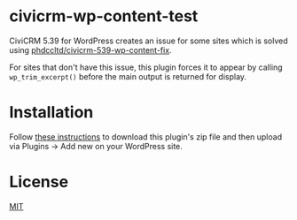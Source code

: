 # civicrm-wp-content-test

CiviCRM 5.39 for WordPress creates an issue for some sites which is solved using 
[phdccltd/civicrm-539-wp-content-fix](https://github.com/phdccltd/civicrm-539-wp-content-fix).

For sites that don't have this issue, this plugin forces it to appear by calling `wp_trim_excerpt()` before the main output is returned for display.

# Installation

Follow [these instructions](https://www.wpbeginner.com/beginners-guide/how-to-install-wordpress-plugins-and-themes-from-github/) to download this
plugin's zip file and then upload via Plugins -> Add new on your WordPress site.

# License

[MIT](LICENCE)
